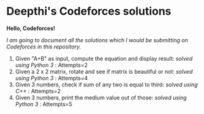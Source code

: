 # Deepthi's Codeforces solutions

**Hello, Codeforces!**

*I am going to document all the solutions which I would be submitting on Codeforces in this repository.*

1. Given "A+B" as input, compute the equation and display result: *solved using Python 3* : Attempts=2
2. Given a 2 x 2 matrix, rotate and see if matrix is beautiful or not: *solved using Python 3* : Attempts=4
3. Given 3 numbers, check if sum of any two is equal to third: *solved using C++* : Attempts=2
4. Given 3 numbers, print the medium value out of those: *solved using Python 3* : Attempts=5
